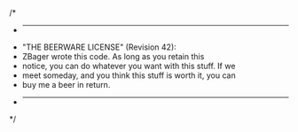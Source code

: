 /*
 * ------------------------------------------------------------
 * "THE BEERWARE LICENSE" (Revision 42):
 * ZBager wrote this code. As long as you retain this 
 * notice, you can do whatever you want with this stuff. If we
 * meet someday, and you think this stuff is worth it, you can
 * buy me a beer in return.
 * ------------------------------------------------------------
 */